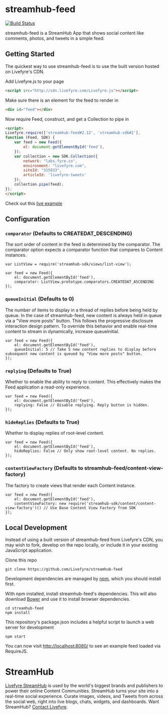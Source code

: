 # streamhub-feed

[![Build Status](https://travis-ci.org/Livefyre/streamhub-feed.png)](https://travis-ci.org/Livefyre/streamhub-feed)

streamhub-feed is a StreamHub App that shows social content like comments, photos, and tweets in a simple feed.

## Getting Started

The quickest way to use streamhub-feed is to use the built version hosted on Livefyre's CDN.

Add Livefyre.js to your page

```html
<script src="http://cdn.livefyre.com/Livefyre.js"></script>
```

Make sure there is an element for the feed to render in

```html
<div id="feed"></div>
```

Now require Feed, construct, and get a Collection to pipe in

```html
<script>
Livefyre.require(['streamhub-feed#2.12', 'streamhub-sdk#2'],
function (Feed, SDK) {
    var feed = new Feed({
        el: document.getElementById('feed'),
    });
    var collection = new SDK.Collection({
        network: "labs.fyre.co",
        environment: "livefyre.com",
        siteId: "315833",
        articleId: 'livefyre-tweets'
    });
    collection.pipe(feed);
});
</script>
```

Check out this [live example](http://codepen.io/gobengo/pen/gIibE)

## Configuration

### `comparator` (Defaults to CREATEDAT_DESCENDING)

The sort order of content in the feed is determined by the comparator. The comparator option expects a comparator function that compares to Content instances.

```
var ListView = require('streamhub-sdk/views/list-view');

var feed = new Feed({
    el: document.getElementById('feed'),
    comparator: ListView.prototype.comparators.CREATEDAT_ASCENDING
});
```

### `queueInitial` (Defaults to 0)

The number of items to display in a thread of replies before being held by queue. In the case of streamhub-feed, new content is always held in queue via a "View more posts" button. This follows the progressive disclosure interaction design pattern. To override this behavior and enable real-time content to stream in dynamically, increase queueInitial.

```
var feed = new Feed({
    el: document.getElementById('feed'),
    queueInitial: 5 // Take 5 new content replies to display before subsequent new content is queued by "View more posts" button.
});
```

### `replying` (Defaults to True)

Whether to enable the ability to reply to content. This effectively makes the Feed application a read-only experience.

```
var feed = new Feed({
    el: document.getElementById('feed'),
    replying: False // Disable replying. Reply button is hidden.
});
```

### `hideReplies` (Defaults to True)

Whether to display replies of root-level content.

```
var feed = new Feed({
    el: document.getElementById('feed'),
    hideReplies: False // Only show root-level content. No replies.
});
```

### `contentViewFactory` (Defaults to streamhub-feed/content-view-factory)

The factory to create views that render each Content instance.

```
var feed = new Feed({
    el: document.getElementById('feed'),
    contentViewFactory: new require('streamhub-sdk/content/content-view-factory')() // Use Base Content View Factory from SDK
});
```

## Local Development

Instead of using a built version of streamhub-feed from Livefyre's CDN, you may wish to fork, develop on the repo locally, or include it in your existing JavaScript application.

Clone this repo

    git clone https://github.com/Livefyre/streamhub-feed

Development dependencies are managed by [npm](https://github.com/isaacs/npm), which you should install first.

With npm installed, install streamhub-feed's dependencies. This will also download [Bower](https://github.com/bower/bower) and use it to install browser dependencies.

    cd streamhub-feed
    npm install

This repository's package.json includes a helpful script to launch a web server for development

    npm start

You can now visit [http://localhost:8080/](http://localhost:8080/) to see an example feed loaded via RequireJS.

# StreamHub

[Livefyre StreamHub](http://www.livefyre.com/streamhub/) is used by the world's biggest brands and publishers to power their online Content Communities. StreamHub turns your site into a real-time social experience. Curate images, videos, and Tweets from across the social web, right into live blogs, chats, widgets, and dashboards. Want StreamHub? [Contact Livefyre](http://www.livefyre.com/contact/).
